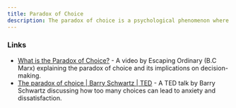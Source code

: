 ```yaml
---
title: Paradox of Choice
description: The paradox of choice is a psychological phenomenon where having too many options can lead to anxiety, dissatisfaction, and decision paralysis.
---
```


### Links

- [What is the Paradox of Choice?](https://www.youtube.com/watch?v=FpGgMdDimKY) - A video by Escaping Ordinary (B.C Marx) explaining the paradox of choice and its implications on decision-making.
- [The paradox of choice | Barry Schwartz | TED](https://www.youtube.com/watch?v=VO6XEQIsCoM) - A TED talk by Barry Schwartz discussing how too many choices can lead to anxiety and dissatisfaction.
